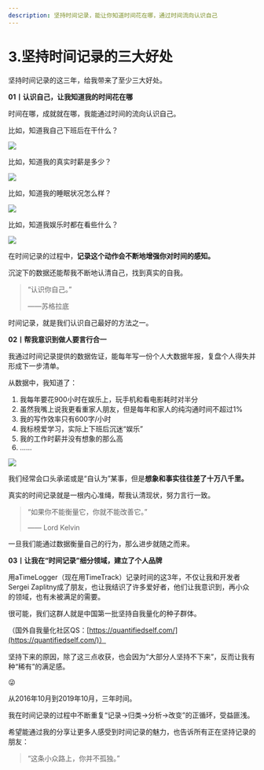 ```yaml
---
description: 坚持时间记录，能让你知道时间花在哪，通过时间流向认识自己
---
```


# 3.坚持时间记录的三大好处

坚持时间记录的这三年，给我带来了至少三大好处。

**01丨认识自己，让我知道我的时间花在哪**

时间在哪，成就就在哪，我能通过时间的流向认识自己。

比如，知道我自己下班后在干什么？

![](https://img.mubu.com/document_image/6589269d-f13c-45e9-a7dc-30792ad65d8f-158680.jpg)

比如，知道我的真实时薪是多少？

![](https://img.mubu.com/document_image/b24094f2-7d72-4dfa-b235-bd3f006b54b7-158680.jpg)

比如，知道我的睡眠状况怎么样？

![](https://img.mubu.com/document_image/623ac7da-80f7-4de0-b38b-fc6369143667-158680.jpg)

比如，知道我娱乐时都在看些什么？

![](https://img.mubu.com/document_image/74ae6ee8-68ff-4eac-b1c0-881038a483ba-158680.jpg)

在时间记录的过程中，**记录这个动作会不断地增强你对时间的感知。**

沉淀下的数据还能帮我不断地认清自己，找到真实的自我。

> “认识你自己。”
>
> ——苏格拉底

时间记录，就是我们认识自己最好的方法之一。

**02丨帮我意识到做人要言行合一**

我通过时间记录提供的数据佐证，能每年写一份个人大数据年报，复盘个人得失并形成下一步清单。

从数据中，我知道了：

1. 我每年要花900小时在娱乐上，玩手机和看电影耗时对半分
2. 虽然我嘴上说我更看重家人朋友，但是每年和家人的纯沟通时间不超过1%
3. 我的写作效率只有600字/小时
4. 我标榜爱学习，实际上下班后沉迷“娱乐”
5. 我的工作时薪并没有想象的那么高
6. ......

![](https://img.mubu.com/document_image/2e743f48-7df5-4749-bbaa-8240f87bfe23-158680.jpg)

我们经常会口头承诺或是“自认为”某事，但是**想象和事实往往差了十万八千里。**

真实的时间记录就是一根内心准绳，帮我认清现状，努力言行一致。

> “如果你不能衡量它，你就不能改善它。”
>
> —— Lord Kelvin

一旦我们能通过数据衡量自己的行为，那么进步就随之而来。

**03丨让我在“时间记录”细分领域，建立了个人品牌**

用aTimeLogger（现在用TimeTrack）记录时间的这3年，不仅让我和开发者Sergei Zaplitny成了朋友，也让我结识了许多爱好者，他们让我意识到，再小众的领域，也有未被满足的需要。

很可能，我们这群人就是中国第一批坚持自我量化的种子群体。

（国外自我量化社区QS：[https://quantifiedself.com/](https://quantifiedself.com/)）

坚持下来的原因，除了这三点收获，也会因为“大部分人坚持不下来”，反而让我有种“稀有”的满足感。

😜

从2016年10月到2019年10月，三年时间。

我在时间记录的过程中不断重复“记录→归类→分析→改变”的正循环，受益匪浅。

希望能通过我的分享让更多人感受到时间记录的魅力，也告诉所有正在坚持记录的朋友：

> “这条小众路上，你并不孤独。”

